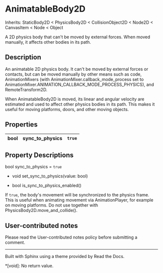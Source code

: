 # AnimatableBody2D

Inherits: StaticBody2D < PhysicsBody2D < CollisionObject2D < Node2D <
CanvasItem < Node < Object

A 2D physics body that can't be moved by external forces. When moved manually,
it affects other bodies in its path.

## Description

An animatable 2D physics body. It can't be moved by external forces or
contacts, but can be moved manually by other means such as code,
AnimationMixers (with AnimationMixer.callback_mode_process set to
AnimationMixer.ANIMATION_CALLBACK_MODE_PROCESS_PHYSICS), and
RemoteTransform2D.

When AnimatableBody2D is moved, its linear and angular velocity are estimated
and used to affect other physics bodies in its path. This makes it useful for
moving platforms, doors, and other moving objects.

## Properties

bool | sync_to_physics | `true`  
---|---|---  
  
## Property Descriptions

bool sync_to_physics = `true`

  * void set_sync_to_physics(value: bool)

  * bool is_sync_to_physics_enabled()

If `true`, the body's movement will be synchronized to the physics frame. This
is useful when animating movement via AnimationPlayer, for example on moving
platforms. Do not use together with PhysicsBody2D.move_and_collide().

## User-contributed notes

Please read the User-contributed notes policy before submitting a comment.

* * *

Built with Sphinx using a theme provided by Read the Docs.

  *[void]: No return value.

